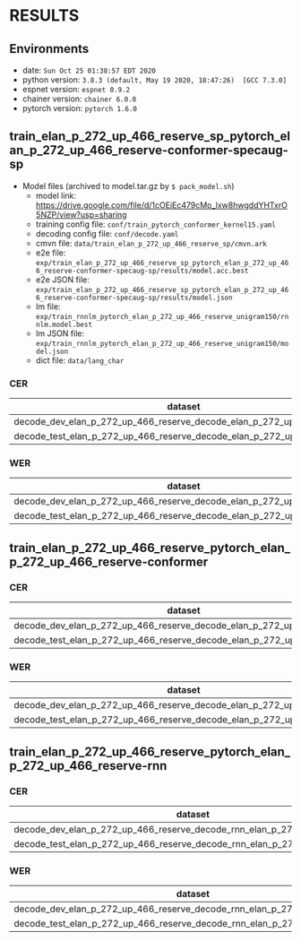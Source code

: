 <!-- Generated by /export/c04/jiatong/tools/espnet/utils/show_result.sh -->
# RESULTS
## Environments
- date: `Sun Oct 25 01:38:57 EDT 2020`
- python version: `3.8.3 (default, May 19 2020, 18:47:26)  [GCC 7.3.0]`
- espnet version: `espnet 0.9.2`
- chainer version: `chainer 6.0.0`
- pytorch version: `pytorch 1.6.0`


## train_elan_p_272_up_466_reserve_sp_pytorch_elan_p_272_up_466_reserve-conformer-specaug-sp

  - Model files (archived to model.tar.gz by `$ pack_model.sh`)
    - model link: https://drive.google.com/file/d/1cOEiEc479cMo_lxw8hwgddYHTxrO5NZP/view?usp=sharing
    - training config file: `conf/train_pytorch_conformer_kernel15.yaml`
    - decoding config file: `conf/decode.yaml`
    - cmvn file: `data/train_elan_p_272_up_466_reserve_sp/cmvn.ark`
    - e2e file: `exp/train_elan_p_272_up_466_reserve_sp_pytorch_elan_p_272_up_466_reserve-conformer-specaug-sp/results/model.acc.best`
    - e2e JSON file: `exp/train_elan_p_272_up_466_reserve_sp_pytorch_elan_p_272_up_466_reserve-conformer-specaug-sp/results/model.json`
    - lm file: `exp/train_rnnlm_pytorch_elan_p_272_up_466_reserve_unigram150/rnnlm.model.best`
    - lm JSON file: `exp/train_rnnlm_pytorch_elan_p_272_up_466_reserve_unigram150/model.json`
    - dict file: `data/lang_char`

### CER

|dataset|Snt|Wrd|Corr|Sub|Del|Ins|Err|S.Err|
|---|---|---|---|---|---|---|---|---|
|decode_dev_elan_p_272_up_466_reserve_decode_elan_p_272_up_466_reserve|11848|285196|90.6|5.0|4.4|4.5|13.9|64.0|
|decode_test_elan_p_272_up_466_reserve_decode_elan_p_272_up_466_reserve|8828|275410|90.8|4.7|4.5|3.5|12.7|70.6|

### WER

|dataset|Snt|Wrd|Corr|Sub|Del|Ins|Err|S.Err|
|---|---|---|---|---|---|---|---|---|
|decode_dev_elan_p_272_up_466_reserve_decode_elan_p_272_up_466_reserve|11848|85261|81.2|14.6|4.3|4.7|23.5|64.0|
|decode_test_elan_p_272_up_466_reserve_decode_elan_p_272_up_466_reserve|8828|82153|81.8|13.8|4.4|3.5|21.7|70.6|


## train_elan_p_272_up_466_reserve_pytorch_elan_p_272_up_466_reserve-conformer
### CER

|dataset|Snt|Wrd|Corr|Sub|Del|Ins|Err|S.Err|
|---|---|---|---|---|---|---|---|---|
|decode_dev_elan_p_272_up_466_reserve_decode_elan_p_272_up_466_reserve|11848|284716|88.9|6.2|4.9|4.3|15.4|64.7|
|decode_test_elan_p_272_up_466_reserve_decode_elan_p_272_up_466_reserve|8828|274834|89.0|5.9|5.1|3.8|14.8|74.8|

### WER

|dataset|Snt|Wrd|Corr|Sub|Del|Ins|Err|S.Err|
|---|---|---|---|---|---|---|---|---|
|decode_dev_elan_p_272_up_466_reserve_decode_elan_p_272_up_466_reserve|11848|85261|78.0|17.1|4.9|4.4|26.4|64.7|
|decode_test_elan_p_272_up_466_reserve_decode_elan_p_272_up_466_reserve|8828|82153|78.5|16.5|5.0|3.8|25.4|74.8|

## train_elan_p_272_up_466_reserve_pytorch_elan_p_272_up_466_reserve-rnn
### CER

|dataset|Snt|Wrd|Corr|Sub|Del|Ins|Err|S.Err|
|---|---|---|---|---|---|---|---|---|
|decode_dev_elan_p_272_up_466_reserve_decode_rnn_elan_p_272_up_466_reserve|11848|284716|87.8|6.5|5.8|3.6|15.9|70.4|
|decode_test_elan_p_272_up_466_reserve_decode_rnn_elan_p_272_up_466_reserve|8828|274834|88.1|6.0|5.9|3.2|15.1|75.4|

### WER

|dataset|Snt|Wrd|Corr|Sub|Del|Ins|Err|S.Err|
|---|---|---|---|---|---|---|---|---|
|decode_dev_elan_p_272_up_466_reserve_decode_rnn_elan_p_272_up_466_reserve|11848|85261|76.5|17.8|5.7|4.1|27.6|70.4|
|decode_test_elan_p_272_up_466_reserve_decode_rnn_elan_p_272_up_466_reserve|8828|82153|77.7|16.4|5.8|3.4|25.7|75.4|
